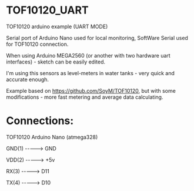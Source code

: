 # TOF10120_UART
TOF10120 arduino example (UART MODE)

Serial port of Arduino Nano used for local monitoring, SoftWare Serial used for TOF10120 connection.

When using Arduino MEGA2560 (or another with two hardware uart interfaces) - sketch can be easily edited.

I'm using this sensors as level-meters in water tanks - very quick and accurate enough.

Example based on https://github.com/SoyM/TOF10120, but with some modifications - more fast metering and average data calculating.

# Connections:

TOF10120     Arduino Nano (atmega328)

GND(1) -----> GND

VDD(2) -----> +5v

RX(3)  -----> D11

TX(4)  -----> D10
